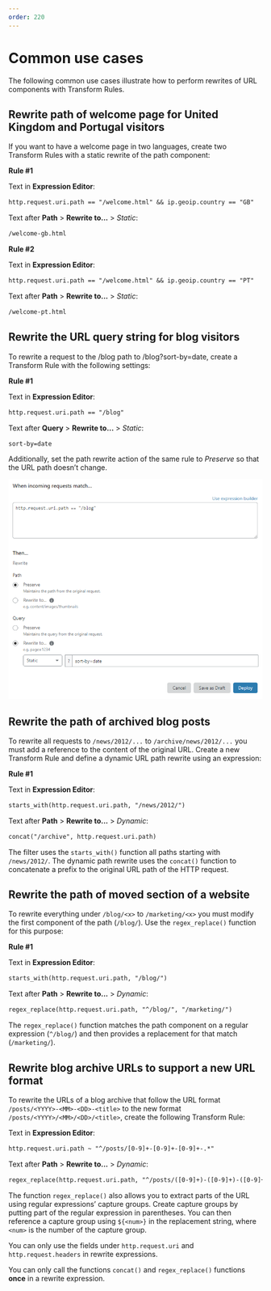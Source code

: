 ```yaml
---
order: 220
---
```


# Common use cases

The following common use cases illustrate how to perform rewrites of URL components with Transform Rules.

## Rewrite path of welcome page for United Kingdom and Portugal visitors

If you want to have a welcome page in two languages, create two Transform Rules with a static rewrite of the path component:

**Rule #1**

Text in **Expression Editor**:

```txt
http.request.uri.path == "/welcome.html" && ip.geoip.country == "GB"
```

Text after **Path** > **Rewrite to...** > _Static_:

```txt
/welcome-gb.html
```
 
**Rule #2**

Text in **Expression Editor**:

```txt
http.request.uri.path == "/welcome.html" && ip.geoip.country == "PT"
```

Text after **Path** > **Rewrite to...** > _Static_:

```txt
/welcome-pt.html
```

## Rewrite the URL query string for blog visitors

To rewrite a request to the /blog path to /blog?sort-by=date, create a Transform Rule with the following settings:

**Rule #1**

Text in **Expression Editor**:

```txt
http.request.uri.path == "/blog"
```

Text after **Query** > **Rewrite to...** > _Static_: 

```txt
sort-by=date
```

Additionally, set the path rewrite action of the same rule to _Preserve_ so that the URL path doesn’t change.

![Rule configuration for query rewrite in the blog example](../static/transform/use-case-blog.png)

## Rewrite the path of archived blog posts

To rewrite all requests to `/news/2012/...` to `/archive/news/2012/...` you must add a reference to the content of the original URL. Create a new Transform Rule and define a dynamic URL path rewrite using an expression:

**Rule #1**

Text in **Expression Editor**:

```txt
starts_with(http.request.uri.path, "/news/2012/")
```

Text after **Path** > **Rewrite to...** > _Dynamic_:

```txt
concat("/archive", http.request.uri.path)
```

The filter uses the `starts_with()` function all paths starting with `/news/2012/`. The dynamic path rewrite uses the `concat()` function to concatenate a prefix to the original URL path of the HTTP request.

## Rewrite the path of moved section of a website

To rewrite everything under `/blog/<x>` to `/marketing/<x>` you must modify the first component of the path (`/blog/`). Use the `regex_replace()` function for this purpose:

**Rule #1**

Text in **Expression Editor**:

```txt
starts_with(http.request.uri.path, "/blog/")
```

Text after **Path** > **Rewrite to...** > _Dynamic_:

```txt
regex_replace(http.request.uri.path, "^/blog/", "/marketing/")
```

The `regex_replace()` function matches the path component on a regular expression (`^/blog/`) and then provides a replacement for that match (`/marketing/`).

## Rewrite blog archive URLs to support a new URL format

To rewrite the URLs of a blog archive that follow the URL format `/posts/<YYYY>-<MM>-<DD>-<title>` to the new format `/posts/<YYYY>/<MM>/<DD>/<title>`, create the following Transform Rule:

Text in **Expression Editor**:

```txt
http.request.uri.path ~ "^/posts/[0-9]+-[0-9]+-[0-9]+-.*"
```

Text after **Path** > **Rewrite to...** > _Dynamic_:

```txt
regex_replace(http.request.uri.path, "^/posts/([0-9]+)-([0-9]+)-([0-9]+)-(.*)$", "/posts/${1}/${2}/${3}/${4}")
```

The function `regex_replace()` also allows you to extract parts of the URL using regular expressions’ capture groups. Create capture groups by putting part of the regular expression in parentheses. You can then reference a capture group using `${<num>}` in the replacement string, where `<num>` is the number of the capture group.

<Aside type="warning" header="Notes">

You can only use the fields under `http.request.uri` and `http.request.headers` in rewrite expressions.

You can only call the functions `concat()` and `regex_replace()` functions **once** in a rewrite expression.

</Aside>
